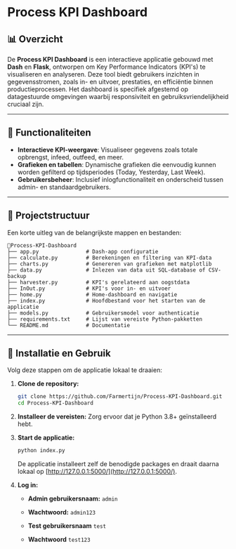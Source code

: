 # Process KPI Dashboard

## 📊 Overzicht
De **Process KPI Dashboard** is een interactieve applicatie gebouwd met **Dash** en **Flask**, ontworpen om Key Performance Indicators (KPI's) te visualiseren en analyseren. Deze tool biedt gebruikers inzichten in gegevensstromen, zoals in- en uitvoer, prestaties, en efficiëntie binnen productieprocessen. Het dashboard is specifiek afgestemd op datagestuurde omgevingen waarbij responsiviteit en gebruiksvriendelijkheid cruciaal zijn.

---

## 🔧 Functionaliteiten
- **Interactieve KPI-weergave**: Visualiseer gegevens zoals totale opbrengst, infeed, outfeed, en meer.
- **Grafieken en tabellen**: Dynamische grafieken die eenvoudig kunnen worden gefilterd op tijdsperiodes (Today, Yesterday, Last Week).
- **Gebruikersbeheer**: Inclusief inlogfunctionaliteit en onderscheid tussen admin- en standaardgebruikers.

---

## 📂 Projectstructuur
Een korte uitleg van de belangrijkste mappen en bestanden:
```
📆Process-KPI-Dashboard
├── app.py               # Dash-app configuratie
├── calculate.py         # Berekeningen en filtering van KPI-data
├── charts.py            # Genereren van grafieken met matplotlib
├── data.py              # Inlezen van data uit SQL-database of CSV-backup
├── harvester.py         # KPI's gerelateerd aan oogstdata
├── InOut.py             # KPI's voor in- en uitvoer
├── home.py              # Home-dashboard en navigatie
├── index.py             # Hoofdbestand voor het starten van de applicatie
├── models.py            # Gebruikersmodel voor authenticatie
├── requirements.txt     # Lijst van vereiste Python-pakketten
└── README.md            # Documentatie
```

---

## 🚀 Installatie en Gebruik
Volg deze stappen om de applicatie lokaal te draaien:

1. **Clone de repository:**
   ```bash
   git clone https://github.com/Farmertijn/Process-KPI-Dashboard.git
   cd Process-KPI-Dashboard
   ```

2. **Installeer de vereisten:**
   Zorg ervoor dat je Python 3.8+ geïnstalleerd hebt.

3. **Start de applicatie:**
   ```bash
   python index.py
   ```
   De applicatie installeert zelf de benodigde packages en draait daarna lokaal op [http://127.0.0.1:5000/](http://127.0.0.1:5000/).
   

5. **Log in:**
   - **Admin gebruikersnaam:** `admin`
   - **Wachtwoord:** `admin123`
  
   - **Test gebruikersnaam** `test`
   - **Wachtwoord** `test123`
